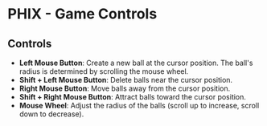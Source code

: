 # PHIX - Game Controls

## Controls

- **Left Mouse Button**: Create a new ball at the cursor position. The ball's radius is determined by scrolling the mouse wheel.
- **Shift + Left Mouse Button**: Delete balls near the cursor position.
- **Right Mouse Button**: Move balls away from the cursor position.
- **Shift + Right Mouse Button**: Attract balls toward the cursor position.
- **Mouse Wheel**: Adjust the radius of the balls (scroll up to increase, scroll down to decrease).